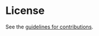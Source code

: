 # License

See the
[guidelines for contributions](https://github.com/intarchboard/draft-iab-ai-control-report/blob//CONTRIBUTING.md).
